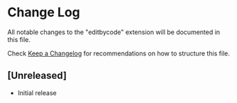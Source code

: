 # Change Log

All notable changes to the "editbycode" extension will be documented in this file.

Check [Keep a Changelog](http://keepachangelog.com/) for recommendations on how to structure this file.

## [Unreleased]

- Initial release